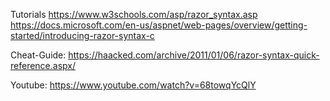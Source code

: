 ﻿
Tutorials
https://www.w3schools.com/asp/razor_syntax.asp
https://docs.microsoft.com/en-us/aspnet/web-pages/overview/getting-started/introducing-razor-syntax-c

Cheat-Guide:
https://haacked.com/archive/2011/01/06/razor-syntax-quick-reference.aspx/

Youtube:
https://www.youtube.com/watch?v=68towqYcQlY
